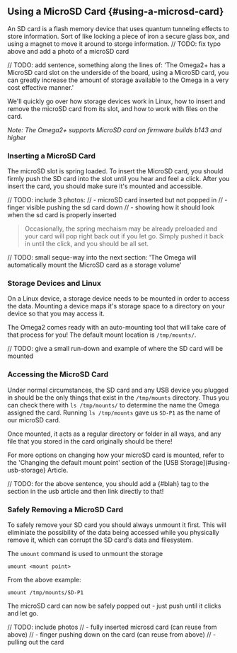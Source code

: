<!-- TODO: everywhere you use MicroSD card, use the same capitalization! 
TODO: remove all TODOs when you implement them -->

## Using a MicroSD Card {#using-a-microsd-card}
<!--
// introdution to the topic and article,
// give a small background on SD cards, how they're flash memory etc
// give an overview of what the article will cover:
//  - correctly inserting and removing the microSD card
//  - interacting with data on the microSD card
-->

An SD card is a flash memory device that uses quantum tunneling effects to store information. Sort of like locking a piece of iron a secure glass box, and using a magnet to move it around to storge information.
// TODO: fix typo above and add a photo of a microSD card

// TODO: add sentence, something along the lines of: 'The Omega2+ has a MicroSD card slot on the underside of the board, using a MicroSD card, you can greatly increase the amount of storage available to the Omega in a very cost effective manner.'


We'll quickly go over how storage devices work in Linux, how to insert and remove the microSD card from its slot, and how to work with files on the card.

*Note: The Omega2+ supports MicroSD card on firmware builds b143 and higher*


### Inserting a MicroSD Card
<!-- // this section should include a step by step guide on how to correctly plug in a microSD card into a Omega2+ that's on a Dock

// should include photos of each major step

// add a note saying that the microSD card will be automatically mounted, point to the Accessing the MicroSD card section below
-->

The microSD slot is spring loaded. To insert the MicroSD card, you should firmly push the SD card into the slot until you hear and feel a click. After you insert the card, you should make sure it's mounted and accessible.

// TODO: include 3 photos:
// - microSD card inserted but not popped in
// - finger visible pushing the sd card down
// - showing how it should look when the sd card is properly inserted

>Occasionally, the spring mechaism may be already preloaded and your card will pop right back out if you let go. Simply pushed it back in until the click, and you should be all set.

// TODO: small seque-way into the next section: 'The Omega will automatically mount the MicroSD card as a storage volume'

### Storage Devices and Linux
<!--
// explanation of how on linux, storage devices need to first be mounted in order to be used
// (can rip this part off from the USB Storage article, it might be a good idea to isolate that part of the article into its own markdown file and include it here and the usb storage article)
-->

On a Linux device, a storage device needs to be mounted in order to access the data. Mounting a device maps it's storage space to a directory on your device so that you may access it.

The Omega2 comes ready with an auto-mounting tool that will take care of that process for you! The default mount location is `/tmp/mounts/`. 

// TODO: give a small run-down and example of where the SD card will be mounted




### Accessing the MicroSD Card
<!--
// see the usb storage article for reference:
// should outline:
//  - where the storage device gets mounted
//  - accessing the files 
-->
Under normal circumstances, the SD card and any USB device you plugged in should be the only things that exist in the `/tmp/mounts` directory. Thus you can check there with `ls /tmp/mounts/` to determine the name the Omega assigned the card. Running `ls /tmp/mounts` gave us `SD-P1` as the name of our microSD card.

Once mounted, it acts as a regular directory or folder in all ways, and any file that you stored in the card originally should be there!

For more options on changing how your microSD card is mounted, refer to the 'Changing the default mount point' section of the [USB Storage](#using-usb-storage} Article.

// TODO: for the above sentence, you should add a {#blah} tag to the section in the usb article and then link directly to that!


### Safely Removing a MicroSD Card

To safely remove your SD card you should always unmount it first. This will eliminiate the possibility of the data being accessed while you physically remove it, which can corrupt the SD card's data and filesystem.

The `umount` command is used to unmount the storage

```
umount <mount point>
```

From the above example:

```
umount /tmp/mounts/SD-P1
```

The microSD card can now be safely popped out - just push until it clicks and let go.

// TODO: include photos
// - fully inserted microsd card (can reuse from above)
// - finger pushing down on the card (can reuse from above)
// - pulling out the card
